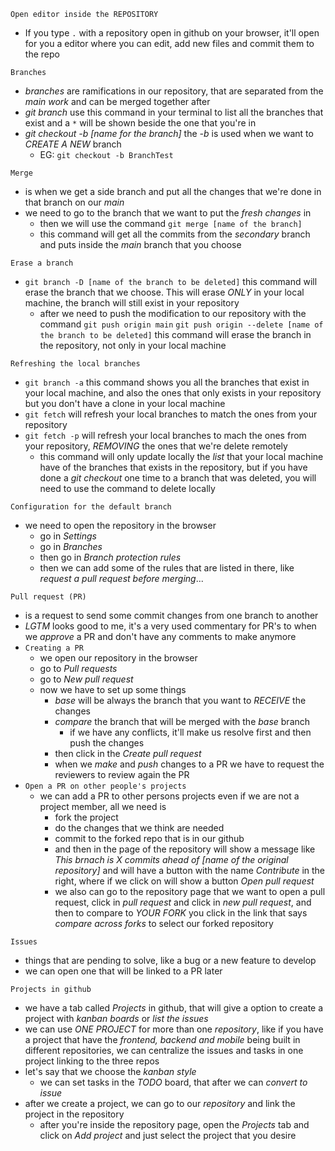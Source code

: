 `Open editor inside the REPOSITORY` 
-  If you type `.` with a repository open in github on your browser, it'll open for you a editor where you can edit, add new files and commit them to the repo

`Branches` 
-  *branches* are ramifications in our repository, that are separated from the *main work* and can be merged together after
-  *git branch* use this command in your terminal to list all the branches that exist and a `*` will be shown beside the one that you're in
-  *git checkout -b [name for the branch]* the *-b* is used when we want to *CREATE A NEW* branch
	-  EG: `git checkout -b BranchTest` 

`Merge` 
- is when we get a side branch and put all the changes that we're done in that branch on our *main* 
- we need to go to the branch that we want to put the *fresh changes* in 
	- then we will use the command `git merge [name of the branch]`
	- this command will get all the commits from the *secondary* branch and puts inside the *main* branch that you choose

`Erase a branch`
- `git branch -D [name of the branch to be deleted]` this command will erase the branch that we choose. This will erase *ONLY* in your local machine, the branch will still exist in your repository
	- after we need to push the modification to our repository with the command `git push origin main` 
`git push origin --delete [name of the branch to be deleted]` this command will erase the branch in the repository, not only in your local machine

`Refreshing the local branches` 
- `git branch -a` this command shows you all the branches that exist in your local machine, and also the ones that only exists in your repository but you don't have a clone in your local machine
- `git fetch` will refresh your local branches to match the ones from your repository
- `git fetch -p` will refresh your local branches to mach the ones from your repository, *REMOVING* the ones that we're delete remotely
	- this command will only update locally the *list* that your local machine have of the branches that exists in the repository, but if you have done a *git checkout* one time to a branch that was deleted, you will need to use the command to delete locally

`Configuration for the default branch`
- we need to open the repository in the browser 
	- go in *Settings*
	- go in *Branches*
	- then go in *Branch protection rules* 
	- then we can add some of the rules that are listed in there, like *request a pull request before merging*...

`Pull request (PR)`
- is a request to send some commit changes from one branch to another
- *LGTM* looks good to me, it's a very used commentary for PR's to when we *approve* a PR and don't have any comments to make anymore
- `Creating a PR`
	- we open our repository in the browser
	- go to *Pull requests* 
	- go to *New pull request*
	- now we have to set up some things
		- *base* will be always the branch that you want to *RECEIVE* the changes 
		- *compare* the branch that will be merged with the *base* branch
			- if we have any conflicts, it'll make us resolve first and then push the changes
		- then click in the *Create pull request*
		- when we *make* and *push* changes to a PR we have to request the reviewers to review again the PR
- `Open a PR on other people's projects`
	- we can add a PR to other persons projects even if we are not a project member, all we need is
		- fork the project
		- do the changes that we think are needed 
		- commit to the forked repo that is in our github
		- and then in the page of the repository will show a message like *This brnach is X commits ahead of [name of the original repository]* and will have a button with the name *Contribute* in the right, where if we click on will show a button *Open pull request* 
		- we also can go to the repository page that we want to open a pull request, click in *pull request* and click in *new pull request*, and then to compare to *YOUR FORK* you click in the link that says *compare across forks* to select our forked repository 

`Issues` 
- things that are pending to solve, like a bug or a new feature to develop
- we can open one that will be linked to a PR later

`Projects in github`
- we have a tab called *Projects* in github, that will give a option to create a project with *kanban boards* or *list the issues* 
- we can use *ONE PROJECT* for more than one *repository*, like if you have a project that have the *frontend, backend and mobile* being built in different repositories, we can centralize the issues and tasks in one project linking to the three repos
- let's say that we choose the *kanban style* 
	- we can set tasks in the *TODO* board, that after we can *convert to issue* 
- after we create a project, we can go to our *repository* and link the project in the repository
	- after you're inside the repository page, open the *Projects* tab and click on *Add project* and just select the project that you desire

